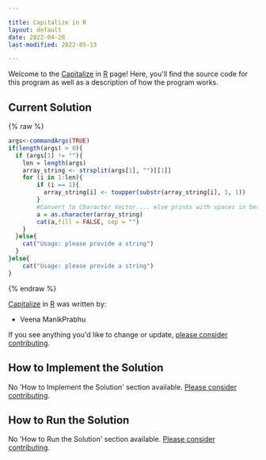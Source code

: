 ```yaml
---

title: Capitalize in R
layout: default
date: 2022-04-28
last-modified: 2022-05-13

---
```


Welcome to the [Capitalize](https://sampleprograms.io/projects/capitalize) in [R](https://sampleprograms.io/languages/r) page! Here, you'll find the source code for this program as well as a description of how the program works.

## Current Solution

{% raw %}

```r
args<-commandArgs(TRUE)
if(length(args) > 0){
  if (args[1] != ""){
    len = length(args)
    array_string <- strsplit(args[1], "")[[1]]
    for (i in 1:len){
        if (i == 1){
          array_string[i] <- toupper(substr(array_string[i], 1, 1))
        }
        #Convert to Character Vector.... else prints with spaces in between 
        a = as.character(array_string)
        cat(a,fill = FALSE, sep = "")
    }
  }else{
    cat("Usage: please provide a string")
  }
}else{
    cat("Usage: please provide a string")
}
```

{% endraw %}

[Capitalize](https://sampleprograms.io/projects/capitalize) in [R](https://sampleprograms.io/languages/r) was written by:

- Veena ManikPrabhu

If you see anything you'd like to change or update, [please consider contributing](https://github.com/TheRenegadeCoder/sample-programs).

## How to Implement the Solution

No 'How to Implement the Solution' section available. [Please consider contributing](https://github.com/TheRenegadeCoder/sample-programs-website).

## How to Run the Solution

No 'How to Run the Solution' section available. [Please consider contributing](https://github.com/TheRenegadeCoder/sample-programs-website).
